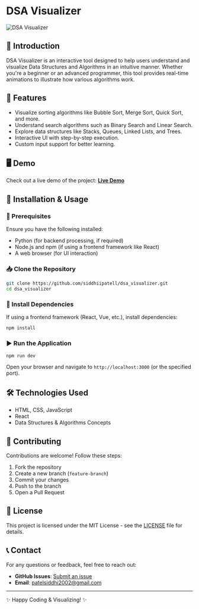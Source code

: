 # DSA Visualizer

![DSA Visualizer](https://github.com/siddhiipatell/dsa_visualizer/blob/main/assets/banner.png)

## 📌 Introduction
DSA Visualizer is an interactive tool designed to help users understand and visualize Data Structures and Algorithms in an intuitive manner. Whether you're a beginner or an advanced programmer, this tool provides real-time animations to illustrate how various algorithms work.

## 🚀 Features
- Visualize sorting algorithms like Bubble Sort, Merge Sort, Quick Sort, and more.
- Understand search algorithms such as Binary Search and Linear Search.
- Explore data structures like Stacks, Queues, Linked Lists, and Trees.
- Interactive UI with step-by-step execution.
- Custom input support for better learning.

## 🖥️ Demo
Check out a live demo of the project: **[Live Demo](https://dsa-visualizer-dun.vercel.app/)** 
## 📂 Installation & Usage

### 🔧 Prerequisites
Ensure you have the following installed:
- Python (for backend processing, if required)
- Node.js and npm (if using a frontend framework like React)
- A web browser (for UI interaction)

### 📥 Clone the Repository
```bash
git clone https://github.com/siddhiipatell/dsa_visualizer.git
cd dsa_visualizer
```

### 🔨 Install Dependencies
If using a frontend framework (React, Vue, etc.), install dependencies:
```bash
npm install
```

### ▶️ Run the Application
```bash
npm run dev
```
Open your browser and navigate to `http://localhost:3000` (or the specified port).

## 🛠️ Technologies Used
- HTML, CSS, JavaScript
- React
- Data Structures & Algorithms Concepts

## 🤝 Contributing
Contributions are welcome! Follow these steps:
1. Fork the repository
2. Create a new branch (`feature-branch`)
3. Commit your changes
4. Push to the branch
5. Open a Pull Request

## 📜 License
This project is licensed under the MIT License - see the [LICENSE](LICENSE) file for details.

## 📞 Contact
For any questions or feedback, feel free to reach out:
- **GitHub Issues**: [Submit an issue](https://github.com/siddhiipatell/dsa_visualizer/issues)
- **Email**: patelsiddhi2002@gmail.com

---
✨ Happy Coding & Visualizing! ✨